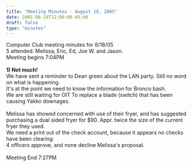```yaml
---
title: "Meeting Minutes - August 18, 2005"
date: 2005-08-18T12:00:00-05:00
draft: false
type: "minutes"
---
```


Computer Club meeting minutes for 8/18/05<br>
   5 attended: Melissa, Eric, Ed, Joe W. and Jason.<br>
   Meeting begins 7:04PM<br><br>
   <b>1) Not much!</b><br>
   We have sent a reminder to Dean green about the LAN party. Still no word on what is happening.<br>
   It's at the point we need to know the information for Bronco bash.<br>
   We are still waiting for OIT To replace a blade (switch) that has been causing Yakko downages.<br>
   <br>
   Melissa has showed concerned with use of their fryer, and has suggested purchasing a dual sided fryer for $90.  Appr. twice the size of the current fryer they used.<br>
   We need a print out of the check account, because it appears no checks have been clearing.<br>
   4 officers approve, and none decline Melissa's proposal.<br><br>
   Meeting End 7:27PM<br>
